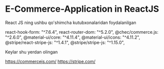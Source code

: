 # E-Commerce-Application in ReactJS

React JS ning ushbu qo'shimcha kutubxonalaridan foydalanilgan

react-hook-form: "^7.6.4", react-router-dom: "^5.2.0", @chec/commerce.js: "^2.6.0", @material-ui/core: "^4.11.4",
@material-ui/icons: "^4.11.2", @stripe/react-stripe-js: "^1.4.1", @stripe/stripe-js: "^1.15.0",

Keylar shu yerdan olingan

https://commercejs.com/
https://stripe.com/